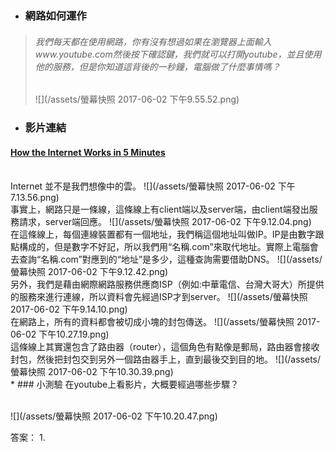 * ### 網路如何運作

> ###### 我們每天都在使用網路，你有沒有想過如果在瀏覽器上面輸入www.youtube.com然後按下確認鍵，我們就可以打開youtube，並且使用他的服務，但是你知道這背後的一秒鐘，電腦做了什麼事情嗎？
>
> ![](/assets/螢幕快照 2017-06-02 下午9.55.52.png)

* ### 影片連結

#### [How the Internet Works in 5 Minutes](https://www.youtube.com/watch?v=7_LPdttKXPc)

<br />
Internet 並不是我們想像中的雲。  
![](/assets/螢幕快照 2017-06-02 下午7.13.56.png)  
<br />
事實上，網路只是一條線，這條線上有client端以及server端，由client端發出服務請求，server端回應。  
![](/assets/螢幕快照 2017-06-02 下午9.12.04.png)  
<br />
在這條線上，每個連線裝置都有一個地址，我們稱這個地址叫做IP。IP是由數字跟點構成的，但是數字不好記，所以我們用“名稱.com”來取代地址。實際上電腦會去查詢“名稱.com”對應到的“地址”是多少，這種查詢需要借助DNS。  
![](/assets/螢幕快照 2017-06-02 下午9.12.42.png)
<br />
另外，我們是藉由網際網路服務供應商ISP（例如:中華電信、台灣大哥大）所提供的服務來進行連線，所以資料會先經過ISP才到server。  
![](/assets/螢幕快照 2017-06-02 下午9.14.10.png)
<br />
在網路上，所有的資料都會被切成小塊的封包傳送。
![](/assets/螢幕快照 2017-06-02 下午10.27.19.png)

<br />
這條線上其實還包含了路由器（router），這個角色有點像是郵局，路由器會接收封包，然後把封包交到另外一個路由器手上，直到最後交到目的地。
![](/assets/螢幕快照 2017-06-02 下午10.30.39.png)
<br />
* ### 小測驗
在youtube上看影片，大概要經過哪些步驟？
<br />
<br />

![](/assets/螢幕快照 2017-06-02 下午10.20.47.png)

答案：
1.








